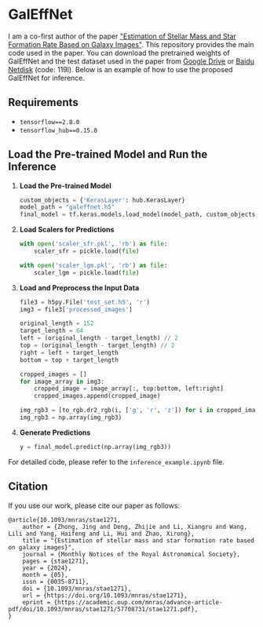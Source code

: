 # GalEffNet
I am a co-first author of the paper ["Estimation of Stellar Mass and Star Formation Rate Based on Galaxy Images"](https://doi.org/10.1093/mnras/stae1271). This repository provides the main code used in the paper. You can download the pretrained weights of GalEffNet and the test dataset used in the paper from [Google Drive](https://drive.google.com/file/d/1TI__JrC3rEGnm6pZ7GvkqB9Hze72kmPG/view?usp=drive_link) or [Baidu Netdisk](https://pan.baidu.com/s/1BTKr35C0EQ2ynD1QySXi9Q) (code: 119l). Below is an example of how to use the proposed GalEffNet for inference.

## Requirements
- `tensorflow==2.8.0`
- `tensorflow_hub==0.15.0`

## Load the Pre-trained Model and Run the Inference

1. **Load the Pre-trained Model**
    ```python
    custom_objects = {'KerasLayer': hub.KerasLayer}
    model_path = "galeffnet.h5"
    final_model = tf.keras.models.load_model(model_path, custom_objects)
    ```

2. **Load Scalers for Predictions**
    ```python
    with open('scaler_sfr.pkl', 'rb') as file:
        scaler_sfr = pickle.load(file)

    with open('scaler_lgm.pkl', 'rb') as file:
        scaler_lgm = pickle.load(file)
    ```

3. **Load and Preprocess the Input Data**
    ```python
    file3 = h5py.File('test_set.h5', 'r')
    img3 = file3['processed_images']

    original_length = 152
    target_length = 64
    left = (original_length - target_length) // 2
    top = (original_length - target_length) // 2
    right = left + target_length
    bottom = top + target_length

    cropped_images = []
    for image_array in img3:
        cropped_image = image_array[:, top:bottom, left:right]
        cropped_images.append(cropped_image)

    img_rgb3 = [to_rgb.dr2_rgb(i, ['g', 'r', 'z']) for i in cropped_images]
    img_rgb3 = np.array(img_rgb3)
    ```
4. **Generate Predictions**
    ```python
    y = final_model.predict(np.array(img_rgb3))
    ```

For detailed code, please refer to the `inference_example.ipynb` file.

## Citation

If you use our work, please cite our paper as follows:
```
@article{10.1093/mnras/stae1271,
    author = {Zhong, Jing and Deng, Zhijie and Li, Xiangru and Wang, Lili and Yang, Haifeng and Li, Hui and Zhao, Xirong},
    title = "{Estimation of stellar mass and star formation rate based on galaxy images}",
    journal = {Monthly Notices of the Royal Astronomical Society},
    pages = {stae1271},
    year = {2024},
    month = {05},
    issn = {0035-8711},
    doi = {10.1093/mnras/stae1271},
    url = {https://doi.org/10.1093/mnras/stae1271},
    eprint = {https://academic.oup.com/mnras/advance-article-pdf/doi/10.1093/mnras/stae1271/57708731/stae1271.pdf},
}
 ```





